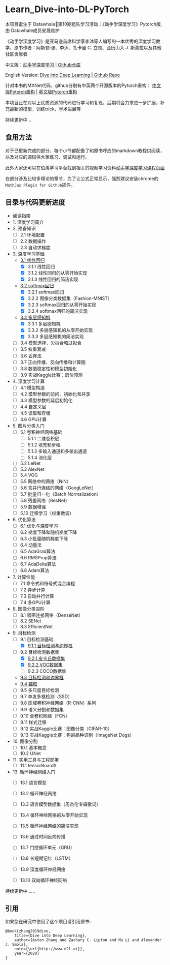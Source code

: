 # Learn_Dive-into-DL-PyTorch

本项目诞生于 Datawhale:whale:第10期组队学习活动：《动手学深度学习》Pytorch版, 由 Datawhale成员安晟维护

《动手学深度学习》是亚马逊首席科学家李沐等人编写的一本优秀的深度学习教学，原书作者：阿斯顿·张、李沐、扎卡里 C. 立顿、亚历山大 J. 斯莫拉以及其他社区贡献者

中文版：[动手学深度学习](https://zh.d2l.ai/) | [Github仓库](https://github.com/d2l-ai/d2l-zh)       

English Version: [Dive into Deep Learning](https://d2l.ai/) | [Github Repo](https://github.com/d2l-ai/d2l-en)

针对本书的MXNet代码，github分别有中英两个开源版本的Pytorch重构：
[中文版Pytorch重构](https://github.com/ShusenTang/Dive-into-DL-PyTorch) | [英文版Pytorch重构](https://github.com/dsgiitr/d2l-pytorch)

本项目正在对以上优质资源的代码进行学习和复现，后期将会力求进一步扩展，补充最新的模型，训练trick，学术进展等

持续更新中...


## 食用方法

对于已更新完成的部分，每个小节都配备了和原书呼应的markdown教程供阅读，以及对应的源码供大家练习、调试和运行。

此外大家还可以在伯禹学习平台找到相关的视频学习资料[动手学深度学习课程页面](https://www.boyuai.com/elites/course/cZu18YmweLv10OeV)

在部分涉及比较多理论的章节，为了让公式正常显示，强烈建议安装chrome的`MathJax Plugin for Github`插件。


## 目录与代码更新进度
* 阅读指南
* 1\. 深度学习简介
* 2\. 预备知识
    - [ ] 2.1 环境配置
    - [ ] 2.2 数据操作
    - [ ] 2.3 自动求梯度
* 3\. 深度学习基础
    * [3.1 线性回归](https://github.com/monkeyDemon/Learn_Dive-into-DL-PyTorch/tree/master/chapter03_DeepLearning_basics/3.1_linear_regression)
        - [x] 3.1.1 线性回归
        - [x] 3.1.2 线性回归的从零开始实现
        - [x] 3.1.3 线性回归的简洁实现
    * [3.2 softmax回归](https://github.com/monkeyDemon/Learn_Dive-into-DL-PyTorch/tree/master/chapter03_DeepLearning_basics/3.2_softmax_regression)
        - [x] 3.2.1 softmax回归
        - [x] 3.2.2 图像分类数据集（Fashion-MNIST）
        - [x] 3.2.3 softmax回归的从零开始实现
        - [x] 3.2.4 softmax回归的简洁实现
    * [3.3 多层感知机](https://github.com/monkeyDemon/Learn_Dive-into-DL-PyTorch/tree/master/chapter03_DeepLearning_basics/3.3_multilayer_perceptron)
        - [x] 3.3.1 多层感知机
        - [x] 3.3.2 多层感知机的从零开始实现
        - [x] 3.3.3 多层感知机的简洁实现
    - [ ] 3.4 模型选择、欠拟合和过拟合
    - [ ] 3.5 权重衰减
    - [ ] 3.6 丢弃法
    - [ ] 3.7 正向传播、反向传播和计算图
    - [ ] 3.8 数值稳定性和模型初始化
    - [ ] 3.9 实战Kaggle比赛：房价预测
* 4\. 深度学习计算
    - [ ] 4.1 模型构造
    - [ ] 4.2 模型参数的访问、初始化和共享
    - [ ] 4.3 模型参数的延后初始化
    - [ ] 4.4 自定义层
    - [ ] 4.5 读取和存储
    - [ ] 4.6 GPU计算
* 5\. 图片分类入门
    - [ ] 5.1 卷积神经网络基础
        - [ ] 5.1.1 二维卷积层
        - [ ] 5.1.2 填充和步幅
        - [ ] 5.1.3 多输入通道和多输出通道
        - [ ] 5.1.4 池化层
    - [ ] 5.2 LeNet
    - [ ] 5.3 AlexNet
    - [ ] 5.4 VGG
    - [ ] 5.5 网络中的网络（NiN）
    - [ ] 5.6 含并行连结的网络（GoogLeNet）
    - [ ] 5.7 批量归一化（Batch Normalization）
    - [ ] 5.8 残差网络（ResNet）
    - [ ] 5.9 数据增强
    - [ ] 5.10 迁移学习（权重微调）
* 6\. 优化算法
    - [ ] 6.1 优化与深度学习
    - [ ] 6.2 梯度下降和随机梯度下降
    - [ ] 6.3 小批量随机梯度下降
    - [ ] 6.4 动量法
    - [ ] 6.5 AdaGrad算法
    - [ ] 6.6 RMSProp算法
    - [ ] 6.7 AdaDelta算法
    - [ ] 6.8 Adam算法
* 7\. 计算性能
    - [ ] 7.1 命令式和符号式混合编程
    - [ ] 7.2 异步计算
    - [ ] 7.3 自动并行计算
    - [ ] 7.4 多GPU计算
* 8\. 图像分类进阶
    - [ ] 8.1 稠密连接网络（DenseNet）
    - [ ] 8.2 SENet
    - [ ] 8.3 EfficientNet
* 9\. 目标检测
    - [ ] 9.1 目标检测基础
        - [x] [9.1.1 目标检测与边界框](https://github.com/monkeyDemon/Learn_Dive-into-DL-PyTorch/tree/master/chapter09_object_detection/9.1_object_detection_basics/9.1.1_object_detection_and_bounding_boxes)
    - [ ] 9.2 目标检测数据集
        - [x] [9.2.1 皮卡丘数据集](https://github.com/monkeyDemon/Learn_Dive-into-DL-PyTorch/tree/master/chapter09_object_detection/9.2_object_detection_datasets/9.2.1_Pikachu_dataset)
        - [x] [9.2.2 VOC数据集](https://github.com/monkeyDemon/Learn_Dive-into-DL-PyTorch/tree/master/chapter09_object_detection/9.2_object_detection_datasets/9.2.2_PASCAL_VOC_dataset)
        - [ ] 9.2.3 COCO数据集
    * [9.3 目标检测和边界框](https://github.com/monkeyDemon/Learn_Dive-into-DL-PyTorch/blob/master/chapter09_computer_vision/9.3-9.5_object_detection_basics/9.3_object_detection_and_bounding_boxes.md)
    * [9.4 锚框](https://github.com/monkeyDemon/Learn_Dive-into-DL-PyTorch/blob/master/chapter09_computer_vision/9.3-9.5_object_detection_basics/9.4_anchor_boxes.md)
    - [ ] 9.5 多尺度目标检测
    - [ ] 9.7 单发多框检测（SSD）
    - [ ] 9.8 区域卷积神经网络（R-CNN）系列
    - [ ] 9.9 语义分割和数据集
    - [ ] 9.10 全卷积网络（FCN）
    - [ ] 9.11 样式迁移
    - [ ] 9.12 实战Kaggle比赛：图像分类（CIFAR-10）
    - [ ] 9.13 实战Kaggle比赛：狗的品种识别（ImageNet Dogs）
* 10\. 图像分割
    - [ ] 10.1 基本概念
    - [ ] 10.2 UNet
* 11\. 实用工具与工程部署
    - [ ] 11.1 tensorBoardX
* 13\. 循环神经网络入门
    - [ ] 13.1 语言模型
    - [ ] 13.2 循环神经网络
    - [ ] 13.3 语言模型数据集（周杰伦专辑歌词）
    - [ ] 13.4 循环神经网络的从零开始实现
    - [ ] 13.5 循环神经网络的简洁实现
    - [ ] 13.6 通过时间反向传播
    - [ ] 13.7 门控循环单元（GRU）
    - [ ] 13.8 长短期记忆（LSTM）
    - [ ] 13.9 深度循环神经网络
    - [ ] 13.10 双向循环神经网络


持续更新中......



## 引用

如果您在研究中使用了这个项目请引用原书:

```
@book{zhang2019dive,
    title={Dive into Deep Learning},
    author={Aston Zhang and Zachary C. Lipton and Mu Li and Alexander J. Smola},
    note={\url{http://www.d2l.ai}},
    year={2020}
}
```


